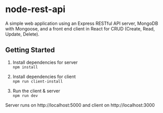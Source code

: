# node-rest-api

A simple web application using an Express RESTful API server, MongoDB with Mongoose, and a front end client in React for CRUD (Create, Read, Update, Delete).

## Getting Started

1. Install dependencies for server <br />
`npm install`

2. Install dependencies for client <br />
`npm run client-install`

3. Run the client & server <br />
`npm run dev`

Server runs on http://localhost:5000 and client on http://localhost:3000
